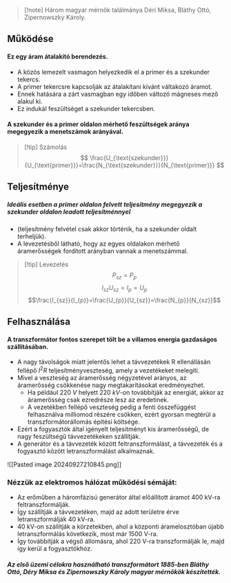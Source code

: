  >[!note] Három magyar mérnök találmánya
> Déri Miksa, Bláthy Ottó, Zipernowszky Károly. 

## Működése
#### Ez egy áram átalakító berendezés. 
- A közös lemezelt vasmagon helyezkedik el a primer és a szekunder tekercs. 
- A primer tekercsre kapcsolják az átalakítani kívánt váltakozó áramot. 
- Ennek hatására a zárt vasmagban egy időben változó mágneses mező alakul ki. 
- Ez indukál feszültséget a szekunder tekercsben. 
#### A szekunder és a primer oldalon mérhető feszültségek aránya megegyezik a menetszámok arányával.
>[!tip] Számolás
>$$
\frac{U_{\text{szekunder}}}{U_{\text{primer}}}=\frac{N_{\text{szekunder}}}{N_{\text{primer}}}
>$$

## Teljesítménye
##### Ideális esetben a primer oldalon felvett teljesítmény megegyezik a szekunder oldalon leadott teljesítménnyel 
- (teljesítmény felvétel csak akkor történik, ha a szekunder oldalt terheljük). 
- A levezetésből látható, hogy az egyes oldalakon mérhető áramerősségek fordított arányban vannak a menetszámmal.
>[!tip] Levezetés
>$$P_{sz}=P_{p}$$
>$$I_{sz}U_{sz}=I_{p}=U_{p}$$
>$$\frac{I_{sz}}{I_{p}}=\frac{U_{p}}{U_{sz}}=\frac{N_{p}}{N_{sz}}$$


## Felhasználása

#### A transzformátor fontos szerepet tölt be a villamos energia gazdaságos szállításában.
- A nagy távolságok miatt jelentős lehet a távvezetékek R ellenállásán fellépő $I^2R$ teljesítményveszteség, amely a vezetékeket melegíti. 
- Mivel a veszteség az áramerősség négyzetével arányos, az áramerősség csökkenése nagy megtakarításokat eredményezhet. 
	- Ha például 220 $V$ helyett 220 $kV$-on továbbítják az energiát, akkor az áramerősség csak ezredrésze lesz az eredetinek. 
	- A vezetékben fellépő veszteség pedig a fenti összefüggést felhasználva milliomod részére csökken, ezért gyorsan megtérül a transzformátorállomás építési költsége. 
- Ezért a fogyasztók által igényelt teljesítményt kis áramerősségű, de nagy feszültségű távvezetékeken szállítják. 
- A generátor és a távvezeték között feltranszformálást, a távvezeték és a fogyasztó között letranszformálást alkalmaznak.

![[Pasted image 20240927210845.png]]  


### Nézzük az elektromos hálózat működési sémáját: 
- Az erőműben a háromfázisú generátor által előállított áramot 400 kV-ra feltranszformálják. 
- Így szállítják a távvezetéken, majd az adott területre érve letranszformálják 40 kV-ra. 
- 40 kV-on szállítják a körzetekben, ahol a központi áramelosztóban újabb letranszformálás következik, most már 1500 V-ra. 
- Így továbbítják a végső állomásra, ahol 220 V-ra transzformálják le, majd így kerül a fogyasztókhoz. 

##### Az első üzemi célokra használható transzformátort 1885-ben Bláthy Ottó, Déry Miksa és Zipernowszky Károly magyar mérnökök készítették.
